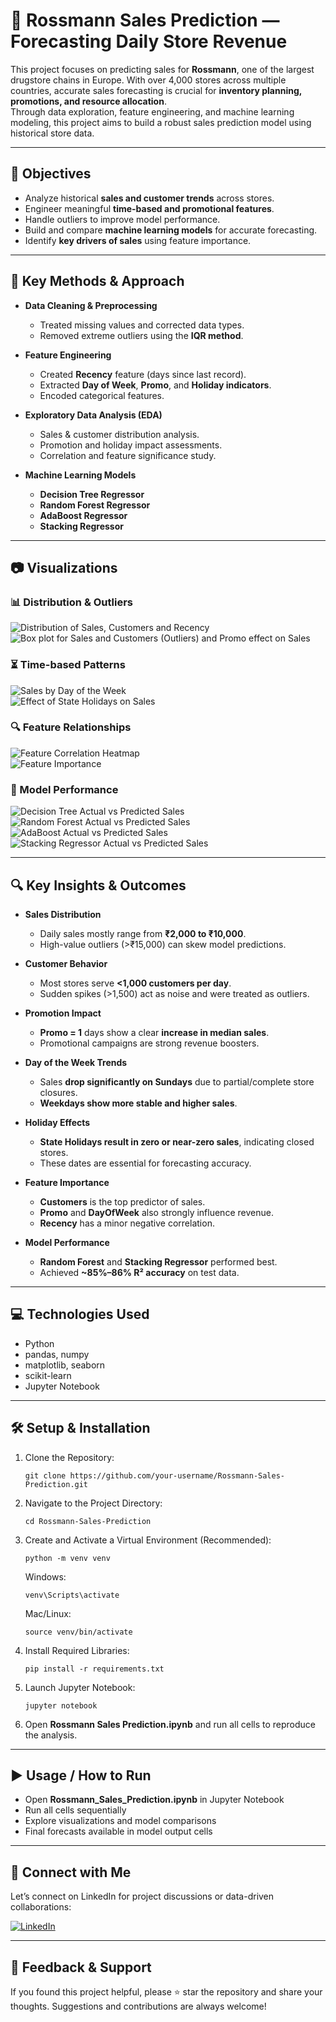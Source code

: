 # 🛒 Rossmann Sales Prediction — Forecasting Daily Store Revenue

This project focuses on predicting sales for **Rossmann**, one of the largest drugstore chains in Europe. With over 4,000 stores across multiple countries, accurate sales forecasting is crucial for **inventory planning, promotions, and resource allocation**.  
Through data exploration, feature engineering, and machine learning modeling, this project aims to build a robust sales prediction model using historical store data.

---

## 🧪 Objectives

- Analyze historical **sales and customer trends** across stores.
- Engineer meaningful **time-based and promotional features**.
- Handle outliers to improve model performance.
- Build and compare **machine learning models** for accurate forecasting.
- Identify **key drivers of sales** using feature importance.

---

## 📌 Key Methods & Approach

- **Data Cleaning & Preprocessing**
  - Treated missing values and corrected data types.
  - Removed extreme outliers using the **IQR method**.

- **Feature Engineering**
  - Created **Recency** feature (days since last record).
  - Extracted **Day of Week**, **Promo**, and **Holiday indicators**.
  - Encoded categorical features.

- **Exploratory Data Analysis (EDA)**
  - Sales & customer distribution analysis.
  - Promotion and holiday impact assessments.
  - Correlation and feature significance study.

- **Machine Learning Models**
  - **Decision Tree Regressor**
  - **Random Forest Regressor**
  - **AdaBoost Regressor**
  - **Stacking Regressor**

---

## 📷 Visualizations

### 📊 Distribution & Outliers
![Distribution of Sales, Customers and Recency](images/Distribution%20of%20Sales%2C%20Customers%20and%20Recency.png)  
![Box plot for Sales and Customers (Outliers) and Promo effect on Sales](images/Box%20plot%20for%20Sales%20and%20Customers%20%28Outliers%29%20and%20Promo%20effect%20on%20Sales.png)

### ⏳ Time-based Patterns
![Sales by Day of the Week](images/Sales%20by%20Day%20of%20the%20Week.png)  
![Effect of State Holidays on Sales](images/Effect%20of%20State%20Holidays%20on%20Sales.png)

### 🔍 Feature Relationships
![Feature Correlation Heatmap](images/Feature%20Correlation%20Heatmap.png)  
![Feature Importance](images/Feature%20Importance.png)

### 🤖 Model Performance
![Decision Tree Actual vs Predicted Sales](images/Decision%20Tree%20Actual%20vs%20Predicted%20Sales.png)  
![Random Forest Actual vs Predicted Sales](images/Random%20Forest%20Actual%20vs%20Predicted%20Sales.png)  
![AdaBoost Actual vs Predicted Sales](images/AdaBoost%20Actual%20vs%20Predicted%20Sales.png)  
![Stacking Regressor Actual vs Predicted Sales](images/Stacking%20Regressor%20Actual%20vs%20Predicted%20Sales.png)

---

## 🔍 Key Insights & Outcomes

- **Sales Distribution**
  - Daily sales mostly range from **₹2,000 to ₹10,000**.
  - High-value outliers (>₹15,000) can skew model predictions.

- **Customer Behavior**
  - Most stores serve **<1,000 customers per day**.
  - Sudden spikes (>1,500) act as noise and were treated as outliers.

- **Promotion Impact**
  - **Promo = 1** days show a clear **increase in median sales**.
  - Promotional campaigns are strong revenue boosters.

- **Day of the Week Trends**
  - Sales **drop significantly on Sundays** due to partial/complete store closures.
  - **Weekdays show more stable and higher sales**.

- **Holiday Effects**
  - **State Holidays result in zero or near-zero sales**, indicating closed stores.
  - These dates are essential for forecasting accuracy.

- **Feature Importance**
  - **Customers** is the top predictor of sales.
  - **Promo** and **DayOfWeek** also strongly influence revenue.
  - **Recency** has a minor negative correlation.

- **Model Performance**
  - **Random Forest** and **Stacking Regressor** performed best.
  - Achieved **~85%–86% R² accuracy** on test data.

---

## 💻 Technologies Used

- Python  
- pandas, numpy  
- matplotlib, seaborn  
- scikit-learn  
- Jupyter Notebook  

---

## 🛠 Setup & Installation

1. Clone the Repository:  
   ```
   git clone https://github.com/your-username/Rossmann-Sales-Prediction.git

   ```
2. Navigate to the Project Directory:
   ```
   cd Rossmann-Sales-Prediction
   ```
3. Create and Activate a Virtual Environment (Recommended):
   ```
   python -m venv venv
   ```
   Windows:
   ```
   venv\Scripts\activate
   ```
   Mac/Linux:
   ```
   source venv/bin/activate
   ```
4. Install Required Libraries:
   ```
   pip install -r requirements.txt
   ```
5. Launch Jupyter Notebook:
   ```
   jupyter notebook
   ```
6. Open **Rossmann Sales Prediction.ipynb** and run all cells to reproduce the analysis.

---
## ▶️ **Usage / How to Run**

- Open **Rossmann_Sales_Prediction.ipynb** in Jupyter Notebook
- Run all cells sequentially
- Explore visualizations and model comparisons
- Final forecasts available in model output cells

---

## 🔗 Connect with Me

Let’s connect on LinkedIn for project discussions or data-driven collaborations:

[![LinkedIn](https://img.shields.io/badge/LinkedIn-Profile-blue?logo=linkedin)](https://www.linkedin.com/in/indu-r-3a3767170/)

---

## 🙌 Feedback & Support

If you found this project helpful, please ⭐ star the repository and share your thoughts. Suggestions and contributions are always welcome!
   
